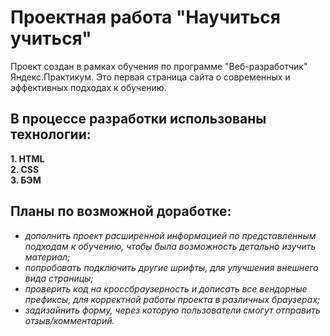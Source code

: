 # Проектная работа "Научиться учиться"  
Проект создан в рамках обучения по программе "Веб-разработчик" Яндекс.Практикум.
Это первая страница сайта о современных и эффективных подходах к обучению.

## В процессе разработки использованы технологии:  
__1. HTML__  
__2. CSS__  
__3. БЭМ__  

## Планы по возможной доработке:
* _дополнить проект расширенной информацией по представленным подходам к обучению, чтобы была возможность детально изучить материал;_
* _попробовать подключить другие шрифты, для улучшения внешнего вида страницы;_ 
* _проверить код на кроссбраузерность и дописать все вендорные префиксы, для корректной работы проекта в различных браузерах;_  
* _задизайнить форму, через которую пользователи смогут отправить отзыв/комментарий._
